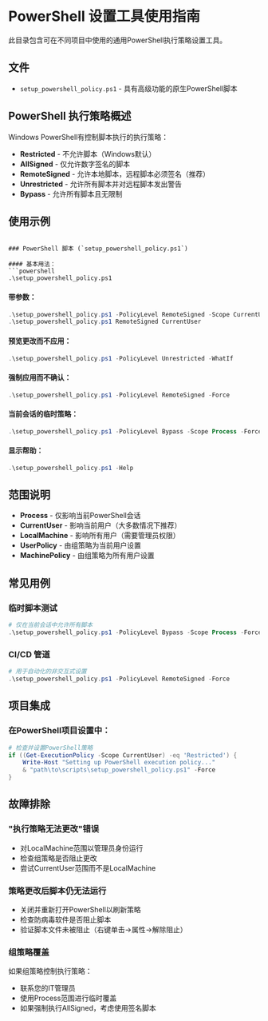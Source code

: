 # PowerShell 设置工具使用指南

此目录包含可在不同项目中使用的通用PowerShell执行策略设置工具。

## 文件

- `setup_powershell_policy.ps1` - 具有高级功能的原生PowerShell脚本

## PowerShell 执行策略概述

Windows PowerShell有控制脚本执行的执行策略：

- **Restricted** - 不允许脚本（Windows默认）
- **AllSigned** - 仅允许数字签名的脚本
- **RemoteSigned** - 允许本地脚本，远程脚本必须签名（推荐）
- **Unrestricted** - 允许所有脚本并对远程脚本发出警告
- **Bypass** - 允许所有脚本且无限制

## 使用示例

```

### PowerShell 脚本 (`setup_powershell_policy.ps1`)

#### 基本用法：
```powershell
.\setup_powershell_policy.ps1
```

#### 带参数：
```powershell
.\setup_powershell_policy.ps1 -PolicyLevel RemoteSigned -Scope CurrentUser
.\setup_powershell_policy.ps1 RemoteSigned CurrentUser
```

#### 预览更改而不应用：
```powershell
.\setup_powershell_policy.ps1 -PolicyLevel Unrestricted -WhatIf
```

#### 强制应用而不确认：
```powershell
.\setup_powershell_policy.ps1 -PolicyLevel RemoteSigned -Force
```

#### 当前会话的临时策略：
```powershell
.\setup_powershell_policy.ps1 -PolicyLevel Bypass -Scope Process -Force
```

#### 显示帮助：
```powershell
.\setup_powershell_policy.ps1 -Help
```

## 范围说明

- **Process** - 仅影响当前PowerShell会话
- **CurrentUser** - 影响当前用户（大多数情况下推荐）
- **LocalMachine** - 影响所有用户（需要管理员权限）
- **UserPolicy** - 由组策略为当前用户设置
- **MachinePolicy** - 由组策略为所有用户设置

## 常见用例

### 临时脚本测试
```powershell
# 仅在当前会话中允许所有脚本
.\setup_powershell_policy.ps1 -PolicyLevel Bypass -Scope Process -Force
```

### CI/CD 管道
```powershell
# 用于自动化的非交互式设置
.\setup_powershell_policy.ps1 -PolicyLevel RemoteSigned -Force
```

## 项目集成

### 在PowerShell项目设置中：
```powershell
# 检查并设置PowerShell策略
if ((Get-ExecutionPolicy -Scope CurrentUser) -eq 'Restricted') {
    Write-Host "Setting up PowerShell execution policy..."
    & "path\to\scripts\setup_powershell_policy.ps1" -Force
}
```

## 故障排除

### "执行策略无法更改"错误
- 对LocalMachine范围以管理员身份运行
- 检查组策略是否阻止更改
- 尝试CurrentUser范围而不是LocalMachine

### 策略更改后脚本仍无法运行
- 关闭并重新打开PowerShell以刷新策略
- 检查防病毒软件是否阻止脚本
- 验证脚本文件未被阻止（右键单击→属性→解除阻止）

### 组策略覆盖
如果组策略控制执行策略：
- 联系您的IT管理员
- 使用Process范围进行临时覆盖
- 如果强制执行AllSigned，考虑使用签名脚本
